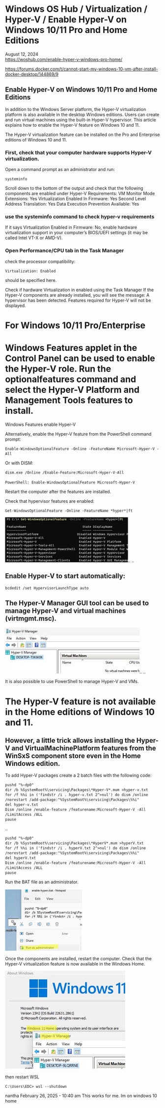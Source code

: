 # Windows OS Hub / Virtualization / Hyper-V / Enable Hyper-V on Windows 10/11 Pro and Home Editions  
August 12, 2024  
https://woshub.com/enable-hyper-v-windows-pro-home/

https://forums.docker.com/t/cannot-start-my-windows-10-vm-after-install-docker-desktop/144869/9
## Enable Hyper-V on Windows 10/11 Pro and Home Editions
In addition to the Windows Server platform, the Hyper-V virtualization platform is also available in the desktop Windows editions. Users can create and run virtual machines using the built-in Hyper-V hypervisor. This article explains how to enable the Hyper-V feature on Windows 10 and 11.


The Hyper-V virtualization feature can be installed on the Pro and Enterprise editions of Windows 10 and 11. 
### First, check that your computer hardware supports Hyper-V virtualization. 

Open a command prompt as an administrator and run:

    systeminfo

Scroll down to the bottom of the output and check that the following components are enabled under Hyper-V Requirements:
    VM Monitor Mode Extensions: Yes
    Virtualization Enabled In Firmware: Yes
    Second Level Address Translation: Yes
    Data Execution Prevention Available: Yes

### use the systeminfo command to check hyper-v requirements

If it says Virtualization Enabled in Firmware: No, enable hardware virtualization support in your computer’s BIOS/UEFI settings (it may be called Intel VT-X or AMD-V).

### Open Performance/CPU tab in the Task Manager  
check the processor compatibility:   

    Virtualization: Enabled
should be specified here.

Check if hardware Virtualization in enabled using the Task Manager
If the Hyper-V components are already installed, you will see the message:
A hypervisor has been detected. Features required for Hyper-V will not be displayed.

# For Windows 10/11 Pro/Enterprise 
# Windows Features applet in the Control Panel can be used to enable the Hyper-V role. Run the optionalfeatures command and select the Hyper-V Platform and Management Tools features to install.

Windows Features enable Hyper-V

Alternatively, enable the Hyper-V feature from the PowerShell command prompt:


    Enable-WindowsOptionalFeature -Online -FeatureName Microsoft-Hyper-V -All

Or with DISM:

    dism.exe /Online /Enable-Feature:Microsoft-Hyper-V-All

    PowerShell: Enable-WindowsOptionalFeature Microsoft-Hyper-V 

Restart the computer after the features are installed. 

Check that hypervisor features are enabled:  

    Get-WindowsOptionalFeature -Online -FeatureName *hyper*|ft  
![alt text](check-if-the-hyper-v-feature-is-installed.png.webp)..
..
## Enable Hyper-V to start automatically:
    bcdedit /set HypervisorLaunchType auto

## The Hyper-V Manager GUI tool can be used to manage Hyper-V and virtual machines (virtmgmt.msc).  
![alt text](hyper-v-manager-console.png.webp)..
..

It is also possible to use PowerShell to manage Hyper-V and VMs.

# The Hyper-V feature is not available in the Home editions of Windows 10 and 11.  
## However, a little trick allows installing the Hyper-V and VirtualMachinePlatform features from the WinSxS component store even in the Home Windows edition.

 To add Hyper-V packages create a 2 batch files with the following code:

    pushd "%~dp0"
    dir /b %SystemRoot%\servicing\Packages\*Hyper-V*.mum >hyper-v.txt
    for /f %%i in ('findstr /i . hyper-v.txt 2^>nul') do dism /online /norestart /add-package:"%SystemRoot%\servicing\Packages\%%i"
    del hyper-v.txt
    Dism /online /enable-feature /featurename:Microsoft-Hyper-V -All /LimitAccess /ALL
    pause
..

    pushd "%~dp0"
    dir /b %SystemRoot%\servicing\Packages\*HyperV*.mum >hyperV.txt
    for /f %%i in ('findstr /i . hyperV.txt 2^>nul') do dism /online /norestart /add-package:"%SystemRoot%\servicing\Packages\%%i"
    del hyperV.txt
    Dism /online /enable-feature /featurename:Microsoft-Hyper-V -All /LimitAccess /ALL
    pause

Run the BAT file as an administrator.  
  
![alt text](batt-script-to-enable-hyper-v-on-windows-home-edi.png.webp)  

Once the components are installed, restart the computer. Check that the Hyper-V virtualization feature is now available in the Windows Home.  
  
![alt text](enable-hyper-v-on-windows-11-home-edition.png.webp)


then restart WSL  

    C:\Users\EDC> wsl --shutdown

nantha
February 26, 2025 - 10:40 am
This works for me. Im on windows 10 home


